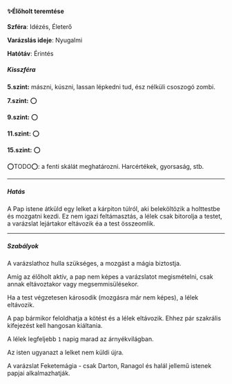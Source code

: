 #### ✨Élőholt teremtése

**Szféra**: Idézés, Életerő

**Varázslás ideje**: Nyugalmi

**Hatótáv**: Érintés

##### Kisszféra

**5.szint:** mászni, kúszni, lassan lépkedni tud, ész nélküli csoszogó zombi.

**7.szint:** ⭕

**9.szint:** ⭕

**11.szint:** ⭕

**15.szint:** ⭕

⭕TODO⭕: a fenti skálát meghatározni. Harcértékek, gyorsaság, stb.

---
##### Hatás

A Pap istene átküld egy lelket a kárpiton túlról, aki beleköltözik a holttestbe és mozgatni kezdi. Ez nem igazi feltámasztás, a lélek csak bitorolja a testet, a varázslat lejártakor eltávozik éa a test összeomlik. 

---
##### Szabályok

A varázslathoz hulla szükséges, a mozgást a mágia biztostja.

Amíg az élőholt aktív, a pap nem képes a varázslatot megismételni, csak annak eltávoztakor vagy megsemmisülésekor.

Ha a test végzetesen károsodik (mozgásra már nem képes), a lélek eltávozik.

A pap bármikor feloldhatja a kötést és a lélek eltávozik. Ehhez pár szakrális kifejezést kell hangosan kiáltania.

A lélek legfeljebb `1` napig marad az árnyékvilágban.

Az isten ugyanazt a lelket nem küldi újra.

A varázslat Feketemágia -  csak Darton, Ranagol és halál jellemű istenek papjai alkalmazhatják.
